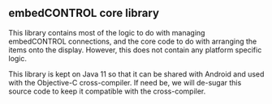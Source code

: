 ## embedCONTROL core library

This library contains most of the logic to do with managing embedCONTROL connections, and the core code to do with arranging the items onto the display. However, this does not contain any platform specific logic.

This library is kept on Java 11 so that it can be shared with Android and used with the Objective-C cross-compiler. If need be, we will de-sugar this source code to keep it compatible with the cross-compiler.
